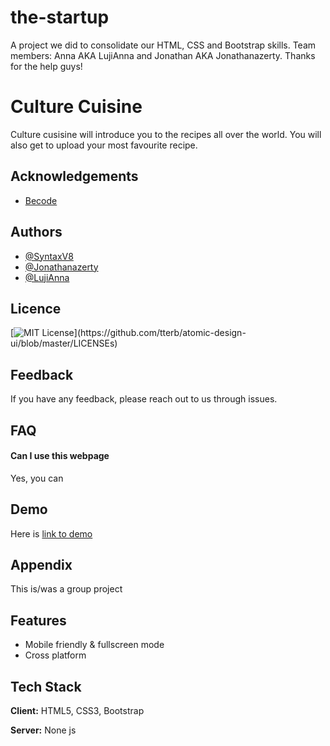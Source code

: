 # the-startup
A project we did to consolidate our HTML, CSS and Bootstrap skills. Team members: Anna AKA LujiAnna and Jonathan AKA Jonathanazerty. Thanks for the help guys!


# Culture Cuisine

Culture cusisine will introduce you to the recipes all over the world. You will also get to upload your most favourite recipe.

## Acknowledgements

 - [Becode](https://github.com/becodeorg/gnt-verou-2/tree/master/1.The-Field/01.HTML-CSS/07.End-of-Field-Challenge)

  
## Authors

- [@SyntaxV8](https://github.com/SyntaxV8)
- [@Jonathanazerty](https://github.com/Jonathanazerty)
- [@LujiAnna](https://github.com/LujiAnna)

  
## Licence

[![MIT License](https://img.shields.io/apm/l/atomic-design-ui.svg?)](https://github.com/tterb/atomic-design-ui/blob/master/LICENSEs)

  
## Feedback

If you have any feedback, please reach out to us through issues.

  
## FAQ

#### Can I use this webpage

Yes, you can

  
## Demo

Here is [link to demo](https://syntaxv8.github.io/the-startup/)

  
## Appendix

This is/was a group project

  
## Features

- Mobile friendly & fullscreen mode
- Cross platform

  
## Tech Stack

**Client:** HTML5, CSS3, Bootstrap

**Server:** None js

  
